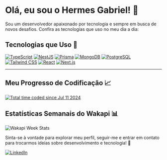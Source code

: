 # Olá, eu sou o Hermes Gabriel! 👋

Sou um desenvolvedor apaixonado por tecnologia e sempre em busca de novos desafios. Confira as tecnologias que uso no meu dia a dia:

## Tecnologias que Uso 🚀

[![TypeScript](https://img.shields.io/badge/-TypeScript-3178C6?style=flat-square&logo=typescript&logoColor=white)](https://www.typescriptlang.org/)
[![NestJS](https://img.shields.io/badge/-NestJS-E0234E?style=flat-square&logo=nestjs&logoColor=white)](https://nestjs.com/)
[![Prisma](https://img.shields.io/badge/-Prisma-2D3748?style=flat-square&logo=prisma&logoColor=white)](https://www.prisma.io/)
[![MongoDB](https://img.shields.io/badge/-MongoDB-47A248?style=flat-square&logo=mongodb&logoColor=white)](https://www.mongodb.com/)
[![PostgreSQL](https://img.shields.io/badge/-PostgreSQL-336791?style=flat-square&logo=postgresql&logoColor=white)](https://www.postgresql.org/)
[![Tailwind CSS](https://img.shields.io/badge/-Tailwind%20CSS-06B6D4?style=flat-square&logo=tailwindcss&logoColor=white)](https://tailwindcss.com/)
[![React](https://img.shields.io/badge/-React-61DAFB?style=flat-square&logo=react&logoColor=black)](https://reactjs.org/)
[![Next.js](https://img.shields.io/badge/-Next.js-000000?style=flat-square&logo=next.js&logoColor=white)](https://nextjs.org/)

---

## Meu Progresso de Codificação 📈

<div class="widget">
    <a href="https://wakatime.com/@c60a6f66-e546-40d9-a33c-d511fa2c386b">
        <img src="https://wakatime.com/badge/user/c60a6f66-e546-40d9-a33c-d511fa2c386b.svg" alt="Total time coded since Jul 11 2024" />
    </a>
</div>

## Estatísticas Semanais do Wakapi 📊

<div class="widget">
    <img src="https://github-readme-stats.vercel.app/api/wakatime?username=hermes&api_domain=wakapi.dev&bg_color=1A202C&title_color=2F855A&icon_color=2F855A&text_color=ffffff&custom_title=Wakapi%20Week%20Stats&layout=compact" alt="Wakapi Week Stats">
    <!-- <img src="https://github-readme-stats.vercel.app/api/top-langs/?username=hermesgsc&layout=compact" alt="Top Langs"> -->
</div>


Sinta-se à vontade para explorar meu perfil, seguir-me e entrar em contato para trocarmos ideias sobre desenvolvimento e tecnologia! 🤝

[![LinkedIn](https://img.shields.io/badge/-LinkedIn-0077B5?style=flat-square&logo=linkedin&logoColor=white)]([link-do-seu-linkedin](https://www.linkedin.com/in/hermes-gabriel-78410b232)) 
